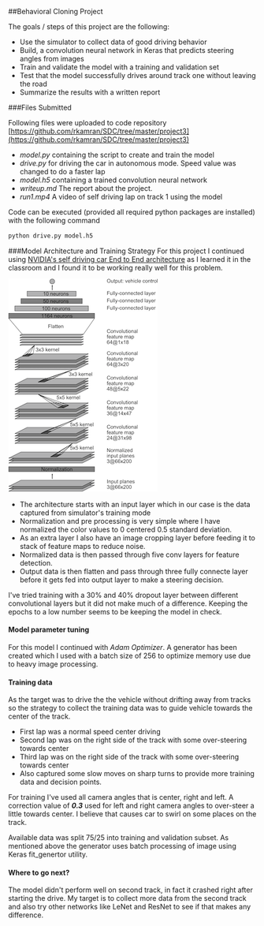 ##Behavioral Cloning Project

The goals / steps of this project are the following:
* Use the simulator to collect data of good driving behavior
* Build, a convolution neural network in Keras that predicts steering angles from images
* Train and validate the model with a training and validation set
* Test that the model successfully drives around track one without leaving the road
* Summarize the results with a written report


[//]: # (Image References)

[architeture]: ./examples/cnn-architecture.png "Architecture Image"

###Files Submitted


Following files were uploaded to code repository 
[https://github.com/rkamran/SDC/tree/master/project3](https://github.com/rkamran/SDC/tree/master/project3)
* *model.py* containing the script to create and train the model
* *drive.py* for driving the car in autonomous mode. Speed value was changed to do a faster lap
* *model.h5* containing a trained convolution neural network 
* *writeup.md* The report about the project.
* *run1.mp4* A video of self driving lap on track 1 using the model

Code can be executed (provided all required python packages are installed) with the following command
 
```sh
python drive.py model.h5
```

###Model Architecture and Training Strategy
For this project I continued using [NVIDIA's self driving car End to End architecture](https://devblogs.nvidia.com/parallelforall/deep-learning-self-driving-cars/) as I learned it in the classroom and I found it to be working really well for this problem.

![alt text][architeture]

- The architecture starts with an input layer which in our case is the data captured from simulator's training mode
- Normalization and pre processing is very simple where I have normalized the color values to 0 centered 0.5 standard deviation.
- As an extra layer I also have an image cropping layer before feeding it to stack of feature maps to reduce noise.
- Normalized data is then passed through five conv layers for feature detection.
- Output data is then flatten and pass through three fully connecte layer before it gets fed into output layer to make a steering decision.

I've tried training with a 30% and 40% dropout layer between different convolutional layers but it did not make much of a difference. Keeping the epochs to a low number seems to be keeping the model in check. 

#### Model parameter tuning

For this model I continued with *Adam Optimizer*. A generator has been created which I used with a batch size of 256 to optimize memory use due to heavy image processing.

#### Training data
As the target was to drive the the vehicle without drifting away from tracks so the strategy to collect the training data was to guide vehicle towards the center of the track.

* First lap was a normal speed center driving
* Second lap was on the right side of the track with some over-steering towards center
* Third lap was on the right side of the track with some over-steering towards center
* Also captured some slow moves on sharp turns to provide more training data and decision points.

For training I've used all camera angles that is center, right and left. A correction value of ***0.3*** used for left and right camera angles to over-steer a little towards center. I believe that causes car to swirl on some places on the track.

Available data was split 75/25 into training and validation subset. As mentioned above the generator uses batch processing of image using Keras fit_genertor utility. 
 
 #### Where to go next?
 The model didn't perform well on second track, in fact it crashed right after starting the drive. My target is to collect more data from the second track and also try other networks like LeNet and ResNet to see if that makes any difference.  
